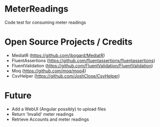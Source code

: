# MeterReadings
Code test for consuming meter readings

# Open Source Projects / Credits
- MediatR (https://github.com/jbogard/MediatR)
- FluentAssertions (https://github.com/fluentassertions/fluentassertions)
- FluentValidation (https://github.com/FluentValidation/FluentValidation)
- Moq (https://github.com/moq/moq4)
- CsvHelper (https://github.com/JoshClose/CsvHelper)


# Future 
- Add a WebUI (Angular possibly) to upload files
- Return 'Invalid' meter readings
- Retrieve Accounts and meter readings

